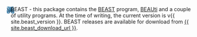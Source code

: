 <div class="bs-callout">
    <div style="width: 100%; display: table;">
        <div style="display: table-row">
            <div style="width: 1%; display: table-cell; text-align: right">
                <a href="beast">
                    <img src="/images/icons/beast-icon.png" style="max-height: 64px; margin: 0px 10px 0px 10px;" />
                </a>
            </div>
            <div style="width: 70%; display: table-cell; vertical-align: middle;">
                <div style="vertical-align: middle;">BEAST - this package contains the <a href="beast">BEAST</a> program, <a href="beauti">BEAUti</a> and a couple of utility programs. At the time of writing, the current version is v{{ site.beast_version }}. BEAST releases are  available for download from <a href="{{ site.beast_download_url }}">{{ site.beast_download_url }}</a>.</div>
            </div>
        </div>
    </div>
</div>
